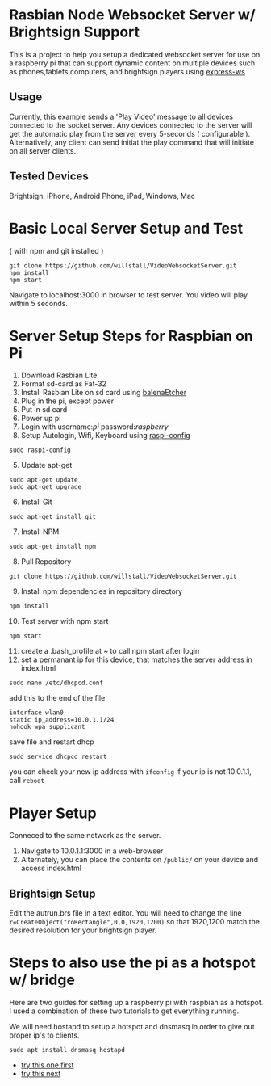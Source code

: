 # Rasbian Node Websocket Server w/ Brightsign Support
This is a project to help you setup a dedicated websocket server for use on a raspberry pi that can support dynamic content on multiple devices such as phones,tablets,computers, and brightsign players using [express-ws](https://github.com/HenningM/express-ws)

## Usage
Currently, this example sends a 'Play Video' message to all devices connected to the socket server. Any devices connected to the server will get the automatic play from the server every 5-seconds ( configurable ). Alternatively, any client can send initiat the play command that will initiate on all server clients.

## Tested Devices
Brightsign, iPhone, Android Phone, iPad, Windows, Mac

# Basic Local Server Setup and Test
( with npm and git installed )
```
git clone https://github.com/willstall/VideoWebsocketServer.git
npm install
npm start
```
Navigate to localhost:3000 in browser to test server. You video will play within 5 seconds.

# Server Setup Steps for Raspbian on Pi
1) Download Rasbian Lite
1) Format sd-card as Fat-32
1) Install Rasbian Lite on sd card using [balenaEtcher](https://www.balena.io/etcher/)
1) Plug in the pi, except power
1) Put in sd card
1) Power up pi
1) Login with username:*pi* password:*raspberry*
1) Setup Autologin, Wifi, Keyboard using [raspi-config](https://www.raspberrypi.org/documentation/configuration/raspi-config.md) 
```
sudo raspi-config
```
5) Update apt-get
```
sudo apt-get update
sudo apt-get upgrade
```
6) Install Git
```
sudo apt-get install git
```
7) Install NPM
```
sudo apt-get install npm
```
8) Pull Repository
```
git clone https://github.com/willstall/VideoWebsocketServer.git
```
9) Install npm dependencies in repository directory
```
npm install
```
10) Test server with npm start
```
npm start
```
11) create a .bash_profile at ~ to call npm start after login
12) set a permanant ip for this device, that matches the server address in index.html
```
sudo nano /etc/dhcpcd.conf
```
add this to the end of the file
```
interface wlan0
static ip_address=10.0.1.1/24
nohook wpa_supplicant
```
save file and restart dhcp
```
sudo service dhcpcd restart
```
you can check your new ip address with ```ifconfig```
if your ip is not 10.0.1.1, call ```reboot```

# Player Setup
Conneced to the same network as the server.
1) Navigate to 10.0.1.1:3000 in a web-browser
2) Alternately, you can place the contents on ```/public/``` on your device and access index.html

## Brightsign Setup
Edit the autrun.brs file in a text editor. You will need to change the line ```r=CreateObject("roRectangle",0,0,1920,1200)``` so that 1920,1200 match the desired resolution for your brightsign player.

# Steps to also use the pi as a hotspot w/ bridge
Here are two guides for setting up a raspberry pi with raspbian as a hotspot. I used a combination of these two tutorials to get everything running.

We will need hostapd to setup a hotspot and dnsmasq in order to give out proper ip's to clients.
```
sudo apt install dnsmasq hostapd
```

- [try this one first](https://www.raspberrypi.org/documentation/configuration/wireless/access-point.md)
- [try this next](https://thepi.io/how-to-use-your-raspberry-pi-as-a-wireless-access-point/)

